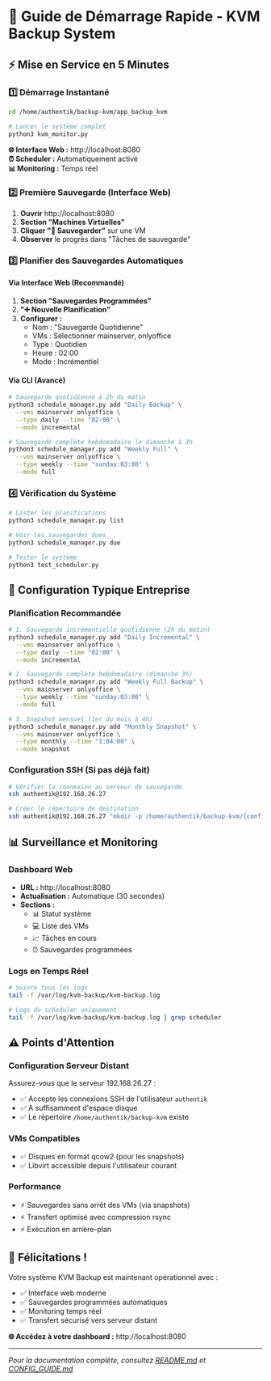 # 🚀 Guide de Démarrage Rapide - KVM Backup System

## ⚡ Mise en Service en 5 Minutes

### 1️⃣ **Démarrage Instantané**
```bash
cd /home/authentik/backup-kvm/app_backup_kvm

# Lancer le système complet
python3 kvm_monitor.py
```

**🌐 Interface Web :** http://localhost:8080  
**⏰ Scheduler :** Automatiquement activé  
**📊 Monitoring :** Temps réel  

### 2️⃣ **Première Sauvegarde (Interface Web)**

1. **Ouvrir** http://localhost:8080
2. **Section "Machines Virtuelles"**
3. **Cliquer "💾 Sauvegarder"** sur une VM
4. **Observer** le progrès dans "Tâches de sauvegarde"

### 3️⃣ **Planifier des Sauvegardes Automatiques**

#### Via Interface Web (Recommandé)
1. **Section "Sauvegardes Programmées"**
2. **"➕ Nouvelle Planification"**
3. **Configurer :**
   - Nom : "Sauvegarde Quotidienne"
   - VMs : Sélectionner mainserver, onlyoffice
   - Type : Quotidien
   - Heure : 02:00
   - Mode : Incrémentiel

#### Via CLI (Avancé)
```bash
# Sauvegarde quotidienne à 2h du matin
python3 schedule_manager.py add "Daily Backup" \
  --vms mainserver onlyoffice \
  --type daily --time "02:00" \
  --mode incremental

# Sauvegarde complète hebdomadaire le dimanche à 3h
python3 schedule_manager.py add "Weekly Full" \
  --vms mainserver onlyoffice \
  --type weekly --time "sunday:03:00" \
  --mode full
```

### 4️⃣ **Vérification du Système**

```bash
# Lister les planifications
python3 schedule_manager.py list

# Voir les sauvegardes dues
python3 schedule_manager.py due

# Tester le système
python3 test_scheduler.py
```

## 🎯 **Configuration Typique Entreprise**

### Planification Recommandée

```bash
# 1. Sauvegarde incrémentielle quotidienne (2h du matin)
python3 schedule_manager.py add "Daily Incremental" \
  --vms mainserver onlyoffice \
  --type daily --time "02:00" \
  --mode incremental

# 2. Sauvegarde complète hebdomadaire (dimanche 3h)
python3 schedule_manager.py add "Weekly Full Backup" \
  --vms mainserver onlyoffice \
  --type weekly --time "sunday:03:00" \
  --mode full

# 3. Snapshot mensuel (1er du mois à 4h)
python3 schedule_manager.py add "Monthly Snapshot" \
  --vms mainserver onlyoffice \
  --type monthly --time "1:04:00" \
  --mode snapshot
```

### Configuration SSH (Si pas déjà fait)

```bash
# Vérifier la connexion au serveur de sauvegarde
ssh authentik@192.168.26.27

# Créer le répertoire de destination
ssh authentik@192.168.26.27 "mkdir -p /home/authentik/backup-kvm/{configs,images}"
```

## 📊 **Surveillance et Monitoring**

### Dashboard Web
- **URL :** http://localhost:8080
- **Actualisation :** Automatique (30 secondes)
- **Sections :**
  - 📊 Statut système
  - 💻 Liste des VMs
  - 📈 Tâches en cours
  - ⏰ Sauvegardes programmées

### Logs en Temps Réel
```bash
# Suivre tous les logs
tail -f /var/log/kvm-backup/kvm-backup.log

# Logs du scheduler uniquement
tail -f /var/log/kvm-backup/kvm-backup.log | grep scheduler
```

## ⚠️ **Points d'Attention**

### Configuration Serveur Distant
Assurez-vous que le serveur 192.168.26.27 :
- ✅ Accepte les connexions SSH de l'utilisateur `authentik`
- ✅ A suffisamment d'espace disque
- ✅ Le répertoire `/home/authentik/backup-kvm` existe

### VMs Compatibles
- ✅ Disques en format qcow2 (pour les snapshots)
- ✅ Libvirt accessible depuis l'utilisateur courant

### Performance
- ⚡ Sauvegardes sans arrêt des VMs (via snapshots)
- ⚡ Transfert optimisé avec compression rsync
- ⚡ Exécution en arrière-plan

## 🎉 **Félicitations !**

Votre système KVM Backup est maintenant opérationnel avec :
- ✅ Interface web moderne
- ✅ Sauvegardes programmées automatiques
- ✅ Monitoring temps réel
- ✅ Transfert sécurisé vers serveur distant

**🌐 Accédez à votre dashboard :** http://localhost:8080

---

*Pour la documentation complète, consultez [README.md](README.md) et [CONFIG_GUIDE.md](CONFIG_GUIDE.md)*
